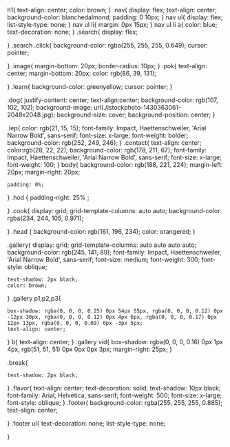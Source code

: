  h1{
    text-align: center;
    color: brown;
}
.nav{
    display: flex;
    text-align: center;
    background-color: blanchedalmond;
    padding: 0 10px;
}
nav ul{
    display: flex;
    list-style-type: none;
}
nav ul li{
    margin: 0px 15px;
}
nav ul li a{
    color: blue;
    text-decoration: none;
}
.search{
    display: flex;
    
}
.search .click{
    background-color: rgba(255, 255, 255, 0.649);
    cursor: pointer;
   
    
}
.image{
    margin-bottom: 20px;
    border-radius: 10px;
}
.pok{
    text-align: center;
     margin-bottom: 20px;
    color: rgb(86, 39, 131);
    
}
.learn{
    background-color: greenyellow;
    cursor: pointer;
}
 
 
 

.dog{
    justify-content: center;
    text-align:center;
    background-color: rgb(107, 102, 102);
    background-image: url(./istockphoto-1430363061-2048x2048.jpg);
    background-size: cover;
    background-position: center;
}
    
.lep{
    color: rgb(21, 15, 15);
    font-family: Impact, Haettenschweiler, 'Arial Narrow Bold', sans-serif;
    font-size: x-large;
    font-weight: bolder;
    background-color: rgb(252, 249, 246);
}
.contact{
    text-align: center;
    color:rgb(28, 22, 22);
    background-color: rgb(178, 211, 67);
    font-family: Impact, Haettenschweiler, 'Arial Narrow Bold', sans-serif;
    font-size: x-large;
    font-weight: 100;
}
 body{
    background-color: rgb(188, 221, 224);
    margin-left: 20px;
    margin-right: 20px;

    padding: 0%;
    
 }
 .hod
{
    padding-right: 25% ;
    
}
.cook{
    display: grid;
    grid-template-columns: auto auto;
     background-color: rgba(234, 244, 105, 0.971);
     
}
.head
{
    background-color: rgb(161, 196, 234);
    color: orangered;
}

.gallery{
     display: grid;
     grid-template-columns: auto auto auto auto;
    background-color: rgb(245, 141, 89);
    font-family: Impact, Haettenschweiler, 'Arial Narrow Bold', sans-serif;
    font-size: medium;
    font-weight: 300;
    font-style: oblique;
    
    text-shadow: 2px black;
    color: brown;
    
}
.gallery p1,p2,p3{

    box-shadow: rgba(0, 0, 0, 0.25) 0px 54px 55px, rgba(0, 0, 0, 0.12) 0px -12px 30px, rgba(0, 0, 0, 0.12) 0px 4px 6px, rgba(0, 0, 0, 0.17) 0px 12px 13px, rgba(0, 0, 0, 0.09) 0px -3px 5px;
    text-align: center;


}
b{
    text-align: center;
}
.gallery vid{
    box-shadow: rgba(0, 0, 0, 0.16) 0px 1px 4px, rgb(51, 51, 51) 0px 0px 0px 3px;
    margin-right: 25px;
}

.break{
    
    text-shadow: 2px black;
}
.flavor{
    text-align: center;
    text-decoration: solid;
    text-shadow: 10px black;
    font-family: Arial, Helvetica, sans-serif;
    font-weight: 500;
    font-size: x-large;
    font-style: oblique;
}
.footer{
    background-color: rgba(255, 255, 255, 0.885);
    text-align: center;

}
.footer ul{
    text-decoration: none;
    list-style-type: none;
    
}
 
